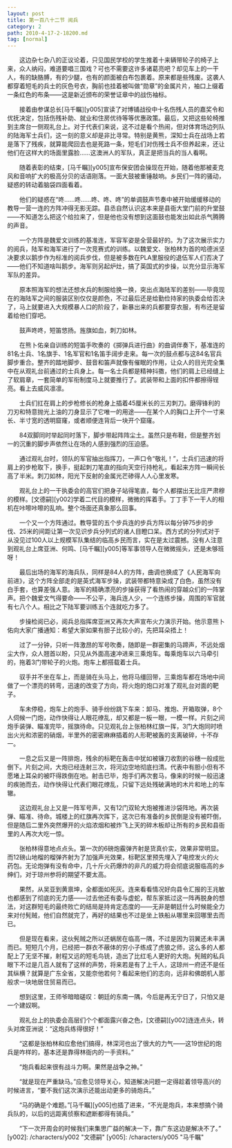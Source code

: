 ```yaml
---
layout: post
title: 第一百八十二节 阅兵
category: 2
path: 2010-4-17-2-18200.md
tag: [normal]
---
```


　　这边杂七杂八的正议论着，只见国民学校的学生推着十来辆带轮子的椅子上来，众人纳闷，难道要唱三国戏？可也不需要这许多诸葛亮吧？却见车上的一干人，有的缺胳膊，有的少腿，也有的颜面被白布包裹着。原来都是些残废。这袭人都穿着短毛的兵士的灰色号衣，胸前也挂着被叫做“勋章”的金属片片，袖口上缀着一条红色的布条——这是新近颁布的荣誉证章中的战伤袖标。

　　接着由参谋总长[马千瞩][y005]宣读了对博铺战役中十名伤残人员的嘉奖令和优抚决定，包括伤残补助、就业和住房优待等等优惠政策。最后，又把这些轮椅推到主席台一侧观礼台上。对于代表们来说，这不过是看个热闹，但对体育场边列队的陆海军士兵们，这一刻的意义却是非比寻常。特别是黄熊，深知士兵在战场上若是落下了残疾，就算能爬回去也是死路一条，短毛们对伤残士兵不但养起来，还让他们在这样大的场面里露脸……这澳洲人的军队，真正是把当兵的当人看啊。

　　随着表彰的结束，[马千瞩][y005]宣布保安团会操现在开始，随着他那被麦克风和音响扩大的极高分贝的话语刚落。一面大鼓被重锤敲响。乡民们一阵的骚动，疑惑的转动着脑袋四面看着。

　　他们的疑惑在“咚……咚……咚、咚、咚”的单调鼓声节奏中被开始缓缓移动的教导一营一连的方阵冲得无影无踪。县丞自然认识这本来是县衙大堂门前的升堂鼓——不知道怎么把这个给拉来了，但是他也没有想到这面鼓也能发出如此杀气腾腾的声音。

　　一个方阵是魏爱文训练的基准连，军容军姿是全营最好的。为了这次展示实力的阅兵，陆军和海军进行了一次竞赛式的训练。以魏爱文、张柏林为首的哈德派坚决要求以鹅步作为标准的阅兵步伐，但是被多数在PLA里服役的退伍军人们否决了——他们不知道啥叫鹅步。海军则另起炉灶，搞了英国式的步操，以充分显示海军军队的差异。

　　原本照海军的想法还想水兵的制服给换一换，突出点海陆军的差别——毕竟现在的海陆军之间的服装区别仅仅是颜色，不过最后还是给勤俭持家的执委会给否决了，马上就要进入大规模暴人口的阶段了，新暴出来的兵都要穿衣服，有布还是留着给他们穿吧。

　　鼓声咚咚，短笛悠扬。旌旗如血，刺刀如林。

　　在熊卜佑亲自训练的短笛手吹奏的《掷弹兵进行曲》的曲调伴奏下，基准连的81名士兵、1名旗手、1名军官和1名笛手阔步走来。每一次的鼓点都与这84名官兵脚步重合。整齐的踏地脚步、鼓音和笛声就像有催眠的作用，让众人的目光完全集中在从观礼台前通过的士兵身上。每一名士兵都是精神抖擞，他们的肩上已经缝上了软肩章，一套简单的军衔制度马上就要推行了。武装带和上面的扣件都擦得锃亮。看上去威风凛凛。

　　士兵们扛在肩上的步枪修长的枪身上插着45厘米长的三刃刺刀。磨得锋利的刀刃和特意抛光上油的刀身显示了它唯一的用途——在某个人的胸口上开个一寸来长、半寸宽的透明窟窿，或者顺便连背后一块开个窟窿。

　　84双脚同时举起同时落下，脚步带起阵阵尘土。虽然只是布鞋，但是整齐划一的沉重的脚步声依然让在场的人感到强烈的压迫感。

　　通过观礼台时，领队的军官抽出指挥刀，一声口令“敬礼！”，士兵们迅速的将肩上的步枪取下，换手，挺起刺刀笔直的指向天空行持枪礼，看起来方阵一瞬间长高了半米。刺刀如林，阳光下反射的金属光芒碜得人人心里发寒。

　　观礼台上的一干执委会的高官们把身子站得笔直，每个人都摆出无比庄严肃穆的模样。[文德嗣][y002]学着二代目的模样，微微的挥着手。丁丁手下一干人的相机在咔嚓咔嚓的乱响。整个场面还真象那么回事。

　　一个又一个方阵通过。教导营的五个步兵连的步兵方阵以每分钟75步的步伐、25米的间距让第一次见识步兵分列式的诸人目瞪口呆。西方式的分列式对于从没见过100人以上规模军队集结的临高乡民而言，实在是太过震撼。没有人注意到观礼台上席亚洲、何鸣、[马千瞩][y005]等军事领导人在微微摇头，还是未够班呀！

　　最后出场的海军的海兵队，同样是84人的方阵，曲调也换成了《人民海军向前进》，这个方阵全部走的是英式海军步操，武装带都特意染成了白色，虽然没有白手套，也算差强人意。海军的精确漂亮的步操获得了看热闹的穿越众们的一阵掌声。把个魏爱文气得要命——不公平，海兵连人少，一个连练步操，周围的军官就有七八个人。相比之下陆军要训练五个连就吃力多了。

　　步操检阅已必，阅兵总指挥席亚洲又再次大声宣布火力演示开始。他示意熊卜佑向大家广播通知：希望大家如果有胆子比较小的，先把耳朵捂上！

　　过了一分钟，只听一阵激昂的军号吹奏，随即是一群密集的马蹄声，不远处烟尘大作，众人翘首以盼，只见从外面高速冲进来三乘炮车。每乘炮车以六马牵引的，拖着3门带轮子的火炮。炮车上都搭载着士兵。

　　驭手并不坐在车上，而是骑在头马上，他将马缰回带，三乘炮车都在场地中间做了一个漂亮的转弯，迅速的改变了方向，将火炮的炮口对准了观礼台对面的靶子。

　　车未停稳，炮车上的炮手、骑手纷纷跳下车来：卸马、推炮、开箱取弹，8个人伺候一门炮，动作快得让人眼花缭乱，却又都是一板一眼，一模一样。片刻之间炮手装弹、瞄准完毕，摇旗待命。只见观礼台上张柏林红旗一挥，3门大炮同时喷出火光和浓密的硝烟，半里外的密密麻麻插着的人形靶被轰的支离破碎，十不存一。

　　一息之后又是一阵排炮，残余的标靶在轰击中犹如被镰刀收割的谷穗一般成批倒下。片刻之间，大炮已经连射三次，将河边空地彻底扫清。代表中有胆小但有不愿堵上耳朵的被吓得跌倒在地。射击已毕，炮手们再次套马，像来的时候一般迅速的疾驰而去，动作快得让代表们眼花缭乱，只留下远处残破满地的木片和地上的车辙。

　　这边观礼台上又是一阵军号声，又有12门双轮大炮被推进沙袋阵地。再次装弹、瞄准、待命。城楼上的红旗再次挥下，这次已有准备的乡民倒是没有被吓倒，但是随后二里外突然爆开的火焰浓烟和被炸飞上天的碎木板却让所有的乡民和县衙里的人再次大吃一惊。

　　张柏林得意地点点头。第一次的6磅炮霰弹齐射是货真价实，效果非常明显。而12磅山地榴的榴弹齐射为了加强声光效果，标靶区里预先埋入了电控发火的火药包。无论炮弹有没有命中，几十斤火药爆炸的非凡的威力将会彻底说服临高的乡绅们，对于琼州参将的期望不要太高。

　　果然，从吴亚到黄禀坤，全都面如死灰。连来看看情况好向县令汇报的王兆敏也都感到了彻底的无力感——过去他还有委与虚蛇，帮东家抵过这一阵再脱身的想法，对这群短毛的最终败亡的结局是持肯定态度的——无非是朝廷什么时候能全力来对付髡贼，他们自然就完了，再好的结果也不过是坐上铁船从哪里来回哪里去而已。

　　但是现在看来，这伙髡贼之所以还蜗居在临高一隅，不过是因为羽翼还未丰满而已。短短几个月，已经把一群衣不蔽体的穷小子练成了虎狼之师，这么多的人都配上了无坚不摧，射程又远的短毛鸟铳，造出了比红毛人更好的大炮。髡贼的私兵眼下不过是几百人就有了这样的声势，将来若是有了上千人，这琼州一府还不是任其纵横？就算是广东全省，又能奈他若何？看起来他们的志向，远非和佛朗机人那般求一块地居住贸易而已。

　　想到这里，王师爷暗暗磋叹：朝廷的东南一隅，今后是再无宁日了，只怕又是一个建奴啊。

　　观礼台上的执委会高层们个个都面露兴奋之色，[文德嗣][y002]连连点头，转头对席亚洲说：“这炮兵练得很好！”

　　“这都是张柏林和应愈他们搞得，林深河也出了很大的力气——这19世纪的炮兵是咋样的，基本还是靠得林衙内的一手资料。”

　　“炮兵看起来很有战斗力啊。果然是战争之神。”

　　“就是现在严重缺马。”应愈见领导关心，知道解决问题一定得趁着领导高兴的时候进言，“要不我们这次演示还能出动更多的骑炮兵。”

　　“马的确是个难题。”[马千瞩][y005]也插了进来，“不光是炮兵，本来想搞个骑兵队的，以后的远距离侦察和遮断都得有骑兵。”

　　“下一次开周会的时候我们来集思广益的解决一下，靠广东这边是解决不了。”
[y002]: /characters/y002 "文德嗣"
[y005]: /characters/y005 "马千瞩"
